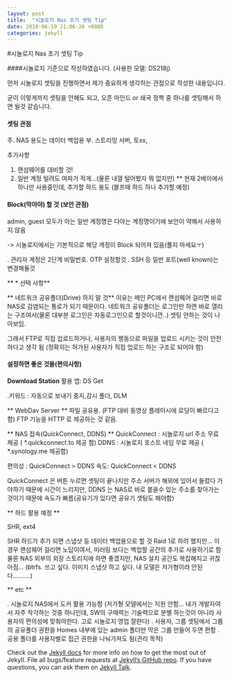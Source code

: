 ```yaml
---
layout: post
title:  "시놀로지 Nas 초기 셋팅 Tip"
date: 2018-06-19 21:06:26 +0800
categories: jekyll
---
```

#시놀로지 Nas 초기 셋팅 Tip

####시놀로지 기준으로 작성하였습니다. 
(사용한 모델: DS218j)


먼저 시놀로지 셋팅을 진행하면서 제가 중요하게 생각하는 관점으로 작성한 내용입니다.

 굳이 이렇게까지 셋팅을 안해도 되고, 오픈 마인드 or 쇄국 정책 중 하나를 셋팅해서 하면 될것 같습니다.

####  셋팅 관점


주. NAS 용도는 데이터 백업용 
부. 스트리밍 서버, 토xx, 

추가사항
1) 랜섬웨어를 대비할 것!
2) 일반 계정 털려도 여파가 적게...(물론 내껄 털어봤자 뭐 없지만)
** 현재 2베이에서 하나만 사용중인데, 추가할 하드 용도 (블프때 하드 하나 추가할 예정)


#### Block(막아야) 할 것 (보안 관점)

 admin, guest 모두가 아는 일반 계정명은 다아는 계정명이기에 보안이 약해서 사용하지 않음

-> 시놀로지에서는 기본적으로 해당 계정이 Block 되어져 있음(풀지 마세요ㅜ)


. 관리자 계정은 2단계 비밀번호. OTP 설정할것
. SSH 등 일반 포트(well known)는 변경해둘것


** * 선택 사항**

** 네트워크 공유폴더(Drive) 하지 말 것**
이유는 메인 PC에서 랜섬웨어 걸리면 바로 NAS로 감염되는 통로가 되기 때문이다.
네트워크 공유폴더는 로그인만 하면 바로 열리는 구조여서(물론 대부분 로그인은 자동로그인으로 할것이니깐..)
셋팅 안하는 것이 나아보임.

그래서 FTP로 직접 업로드하거나, 사용자의 행동으로 파일을 업로드 시키는 것이 안전하다고 생각 됨
(정확히는 허가된 사용자가 직접 업로드 하는 구조로 되어야 함)


#### 설정하면 좋은 것들(편의사항)

**Download Station**
활용 앱: DS Get

.키워드 : 자동으로 보내기 중지,감시 폴더, DLM

** WebDav Server **
 파일 공유용. (FTP 대비 동영상 플레이시에 로딩이 빠르다고 함)
 FTP 기능을 HTTP 로 제공하는 것 같음. 
 
** NAS 접속(QuickConnect, DDNS) **
QuickConnect : 시놀로지 url 주소 무료 제공 ( *.quickconnect.to 제공 함)
DDNS : 시놀로지 호스트 네임 무료 제공 ( *.synology.me 제공함)

편의성 : QuickConnect > DDNS 
속도:  QuickConnect < DDNS 

QuickConnect 은 버튼 누르면 셋팅이 끝나지만 주소 서버가 해외에 있어서 들렀다 가야하기 때문에 시간이 느리지만,
DDNS 는 NAS로 바로 붙을수 있는 주소를 찾아가는 것이기 때문에 속도가 빠름(공유기가 있다면 공유기 셋팅도 해야함)

** 하드 활용 예정 **

SHR, ext4

SHR 하드가 추가 되면 스냅샷 등 데이터 백업용으로 할 것
Raid 1로 하려 했지만... 이 경우 랜섬웨어 걸리면 노답이여서, 미러링 보다는 백업할 공간의 추가로 사용하기로 함
물론 NAS 외부의 외장 스토리지에 하면 좋겠지만, NAS 설치 공간도 복잡해지고 귀찮아짐...
(btrfs. 쓰고 싶다. 이미지 스냅샷 하고 싶다. 내 모델은 저가형이라 안된다..........)

** etc **

. 시놀로지 NAS에서 도커 활용 가능함 (저가형 모델에서는 지원 안함... 내가 개발자여서 자주 착각하는 것중 하나인데, SW의 구매력는 기술력으로 분별 하는것이 아니라 사용자의 편의성에 맞춰야한다. 고로 시놀로지 영업 잘한다)
. 사용자, 그룹 셋팅에서 그룹의 공유폴더 권한을 Homes 내부에 있는 admin 폴더만 막은 그룹 만들어 두면 편함
. 공용 폴더를 사용자별로 접근 권한을 나눠가져도 됨(관리 목적)





Check out the [Jekyll docs][jekyll-docs] for more info on how to get the most out of Jekyll. File all bugs/feature requests at [Jekyll’s GitHub repo][jekyll-gh]. If you have questions, you can ask them on [Jekyll Talk][jekyll-talk].

[jekyll-docs]: http://jekyllrb.com/docs/home
[jekyll-gh]:   https://github.com/jekyll/jekyll
[jekyll-talk]: https://talk.jekyllrb.com/
